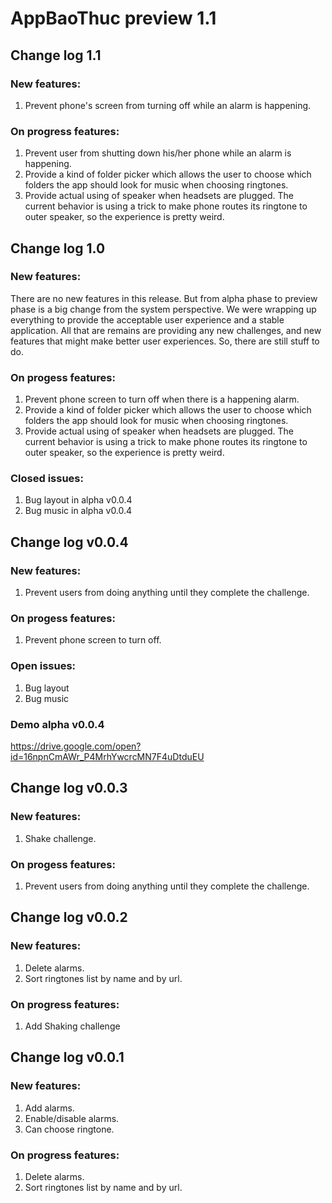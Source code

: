 # AppBaoThuc preview 1.1
## Change log 1.1
### New features:
  1. Prevent phone's screen from turning off while an alarm is happening.
### On progress features:
  1. Prevent user from shutting down his/her phone while an alarm is happening.
  2. Provide a kind of folder picker which allows the user to choose which folders the app should look for music when choosing ringtones.
  3. Provide actual using of speaker when headsets are plugged. The current behavior is using a trick to make phone routes its ringtone to outer speaker, so the experience is pretty weird.

## Change log 1.0
### New features:
  There are no new features in this release. But from alpha phase to preview phase is a big change from the system perspective. We were wrapping up everything to provide the acceptable user experience and a stable application. All that are remains are providing any new challenges, and new features that might make better user experiences. So, there are still stuff to do.
### On progess features:
  1. Prevent phone screen to turn off when there is a happening alarm.
  2. Provide a kind of folder picker which allows the user to choose which folders the app should look for music when choosing ringtones.
  3. Provide actual using of speaker when headsets are plugged. The current behavior is using a trick to make phone routes its ringtone to outer speaker, so the experience is pretty weird.
### Closed issues:
  1. Bug layout in alpha v0.0.4
  2. Bug music in alpha v0.0.4

## Change log v0.0.4
### New features:
  1. Prevent users from doing anything until they complete the challenge.
### On progess features:
  1. Prevent phone screen to turn off.
### Open issues:
  1. Bug layout
  2. Bug music
### Demo alpha v0.0.4
https://drive.google.com/open?id=16npnCmAWr_P4MrhYwcrcMN7F4uDtduEU

## Change log v0.0.3
### New features:
  1. Shake challenge.
### On progess features:
  1. Prevent users from doing anything until they complete the challenge.

## Change log v0.0.2
### New features:
  1. Delete alarms.
  2. Sort ringtones list by name and by url.
### On progress features:
  1. Add Shaking challenge

## Change log v0.0.1
### New features:
  1. Add alarms.
  2. Enable/disable alarms.
  3. Can choose ringtone.
### On progress features:
  1. Delete alarms.
  2. Sort ringtones list by name and by url.
